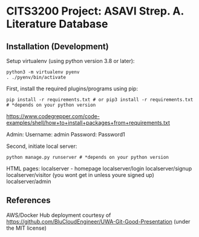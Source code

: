 CITS3200 Project: ASAVI Strep. A. Literature Database
=====================================================

Installation (Development)
--------------------------

Setup virtualenv (using python version 3.8 or later):
```
python3 -m virtualenv pyenv
. ./pyenv/bin/activate
```


First, install the required plugins/programs using pip:
```
pip install -r requirements.txt # or pip3 install -r requirements.txt # *depends on your python version
```
https://www.codegrepper.com/code-examples/shell/how+to+install+packages+from+requirements.txt

Admin:
Username: admin
Password: Password1

Second, initiate local server:
```
python manage.py runserver # *depends on your python version
```

HTML pages:
localserver  - homepage
localserver/login
localserver/signup
localserver/visitor (you wont get in unless youre signed up)
localserver/admin

References
----------

AWS/Docker Hub deployment courtesy of https://github.com/BluCloudEngineer/UWA-Git-Good-Presentation (under the MIT license)
